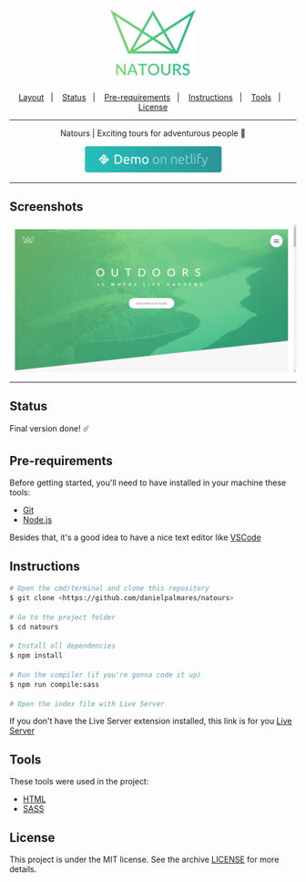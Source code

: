<h1 align="center">
  <img alt="Natours" title="Natours" src="https://github.com/danielpalmares/natours/blob/master/img/logo-green-1x.png" />
</h1>

<p align="center">
  <a href="#layout">Layout</a>&nbsp;&nbsp;&nbsp;|&nbsp;&nbsp;&nbsp;
  <a href="#status">Status</a>&nbsp;&nbsp;&nbsp;|&nbsp;&nbsp;&nbsp;
  <a href="#pre-requirements">Pre-requirements</a>&nbsp;&nbsp;&nbsp;|&nbsp;&nbsp;&nbsp;
  <a href="#instructions">Instructions</a>&nbsp;&nbsp;&nbsp;|&nbsp;&nbsp;&nbsp;
  <a href="#tools">Tools</a>&nbsp;&nbsp;&nbsp;|&nbsp;&nbsp;&nbsp;
  <a href="#license">License</a>
</p>

---

<p align="center">
  Natours | Exciting tours for adventurous people 🍃
</p>

<p align="center">
  <a href="https://dann-natours.netlify.app/" target="_blank">
    <img alt="Demo on Netlify" src="https://github.com/danielpalmares/omnifood/blob/master/.github/demo-on-netlify.png">
  </a>
</p>

---

## Screenshots

![Layout](https://github.com/danielpalmares/natours/blob/master/.github/natours.png)

---

## Status

Final version done! ☄️

## Pre-requirements

Before getting started, you'll need to have installed in your machine these tools: 

- [Git](https://git-scm.com)
- [Node.js](https://nodejs.org/en/)

Besides that, it's a good idea to have a nice text editor like [VSCode](https://code.visualstudio.com/)

## Instructions

```bash
# Open the cmd/terminal and clone this repository
$ git clone <https://github.com/danielpalmares/natours>

# Go to the project folder
$ cd natours

# Install all dependencies
$ npm install

# Run the compiler (if you're gonna code it up)
$ npm run compile:sass

# Open the index file with Live Server
```

If you don't have the Live Server extension installed, this link is for you [Live Server](https://marketplace.visualstudio.com/items?itemName=ritwickdey.LiveServer)

## Tools

These tools were used in the project:

- [HTML](https://developer.mozilla.org/pt-BR/docs/Web/HTML)
- [SASS](https://sass-lang.com/)

## License

This project is under the MIT license. See the archive [LICENSE](https://github.com/danielpalmares/natours/blob/master/LICENSE) for more details.
